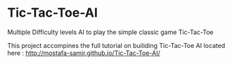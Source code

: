 # Tic-Tac-Toe-AI
Multiple Difficulty levels AI to play the simple classic game Tic-Tac-Toe

This project accompines the full tutorial on builiding Tic-Tac-Toe AI located here : http://mostafa-samir.github.io/Tic-Tac-Toe-AI/
